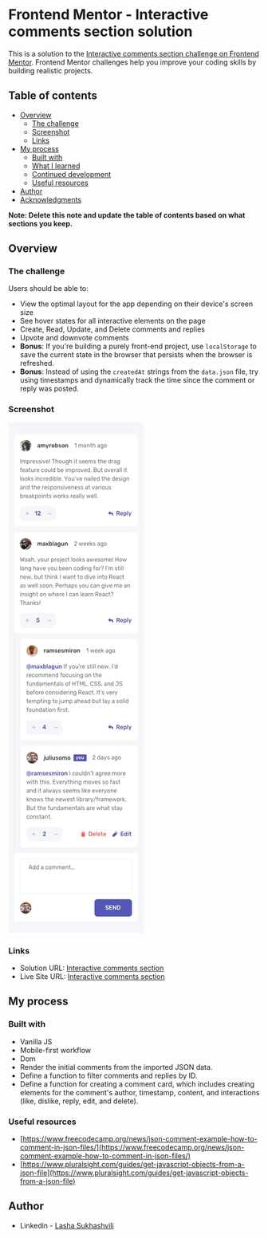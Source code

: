 # Frontend Mentor - Interactive comments section solution

This is a solution to the [Interactive comments section challenge on Frontend Mentor](https://www.frontendmentor.io/challenges/interactive-comments-section-iG1RugEG9). Frontend Mentor challenges help you improve your coding skills by building realistic projects.

## Table of contents

- [Overview](#overview)
  - [The challenge](#the-challenge)
  - [Screenshot](#screenshot)
  - [Links](#links)
- [My process](#my-process)
  - [Built with](#built-with)
  - [What I learned](#what-i-learned)
  - [Continued development](#continued-development)
  - [Useful resources](#useful-resources)
- [Author](#author)
- [Acknowledgments](#acknowledgments)

**Note: Delete this note and update the table of contents based on what sections you keep.**

## Overview

### The challenge

Users should be able to:

- View the optimal layout for the app depending on their device's screen size
- See hover states for all interactive elements on the page
- Create, Read, Update, and Delete comments and replies
- Upvote and downvote comments
- **Bonus**: If you're building a purely front-end project, use `localStorage` to save the current state in the browser that persists when the browser is refreshed.
- **Bonus**: Instead of using the `createdAt` strings from the `data.json` file, try using timestamps and dynamically track the time since the comment or reply was posted.

### Screenshot

![](./design/mobile-design.jpg)

### Links

- Solution URL: [Interactive comments section](https://github.com/lashasuxa/interactive-comments-section-main)
- Live Site URL: [Interactive comments section](https://lashasuxa.github.io/interactive-comments-section-main/)

## My process

### Built with

- Vanilla JS
- Mobile-first workflow
- Dom
- Render the initial comments from the imported JSON data.
- Define a function to filter comments and replies by ID.
- Define a function for creating a comment card, which includes creating elements for the comment's author, timestamp, content, and interactions (like, dislike, reply, edit, and delete).

### Useful resources

- [https://www.freecodecamp.org/news/json-comment-example-how-to-comment-in-json-files/](https://www.freecodecamp.org/news/json-comment-example-how-to-comment-in-json-files/)
- [https://www.pluralsight.com/guides/get-javascript-objects-from-a-json-file](https://www.pluralsight.com/guides/get-javascript-objects-from-a-json-file)

## Author

- Linkedin - [Lasha Sukhashvili](https://www.linkedin.com/in/lasha-sukhashvili-337034150/)
